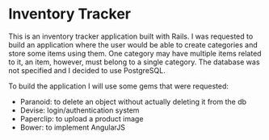 # Inventory Tracker

This is an inventory tracker application built with Rails. I was requested to build an application where the user would be able to create categories and store some items using them. One category may have multiple items related to it, an item, however, must belong to a single category. The database was not specified and I decided to use PostgreSQL.

To build the application I will use some gems that were requested:

* Paranoid: to delete an object without actually deleting it from the db
* Devise: login/authentication system
* Paperclip: to upload a product image
* Bower: to implement AngularJS

